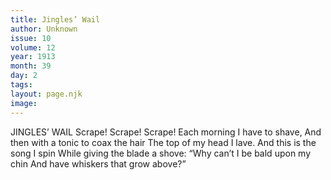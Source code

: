 ```yaml
---
title: Jingles’ Wail
author: Unknown
issue: 10
volume: 12
year: 1913
month: 39
day: 2
tags:
layout: page.njk
image:
---
```

JINGLES’ WAIL    Scrape! Scrape! Scrape! Each morning I have to shave, And then with a tonic to coax the hair The top of my head I lave. And this is the song I spin While giving the blade a shove: “Why can’t I be bald upon my chin And have whiskers that grow above?” 




